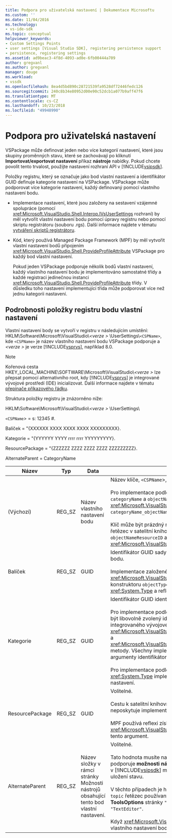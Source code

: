 ```yaml
---
title: Podpora pro uživatelská nastavení | Dokumentace Microsoftu
ms.custom: ''
ms.date: 11/04/2016
ms.technology:
- vs-ide-sdk
ms.topic: conceptual
helpviewer_keywords:
- Custom Settings Points
- user settings [Visual Studio SDK], registering persistence support
- persistence, registering settings
ms.assetid: ad9beac3-4f8d-4093-ad0e-6fb00444a709
author: gregvanl
ms.author: gregvanl
manager: douge
ms.workload:
- vssdk
ms.openlocfilehash: 8ea4d5bd890c28721539fa9528df72446fedc126
ms.sourcegitcommit: 240c8b34e80952d00e90c52dcb1a077b9aff47f6
ms.translationtype: MT
ms.contentlocale: cs-CZ
ms.lasthandoff: 10/23/2018
ms.locfileid: "49948990"
---
```

# <a name="support-for-user-settings"></a>Podpora pro uživatelská nastavení
VSPackage může definovat jeden nebo více kategorií nastavení, které jsou skupiny proměnných stavu, které se zachovávají po kliknutí **Importovat/exportovat nastavení** příkaz **nástroje** nabídky. Pokud chcete povolit tento trvalost, použijte nastavení rozhraní API v [!INCLUDE[vsipsdk](../../extensibility/includes/vsipsdk_md.md)].  

 Položky registru, který se označuje jako bod vlastní nastavení a identifikátor GUID definuje kategorie nastavení na VSPackage. VSPackage může podporovat více kategorie nastavení, každý definovaný pomocí vlastního nastavení bodu.  

-   Implementace nastavení, které jsou založeny na sestavení vzájemné spolupráce (pomocí <xref:Microsoft.VisualStudio.Shell.Interop.IVsUserSettings> rozhraní) by měl vytvořit vlastní nastavení bodu pomocí úpravy registru nebo pomocí skriptu registrátoru (souboru .rgs). Další informace najdete v tématu [vytváření skriptů registrátoru](/cpp/atl/creating-registrar-scripts).  

-   Kód, který používá Managed Package Framework (MPF) by měl vytvořit vlastní nastavení bodů připojením <xref:Microsoft.VisualStudio.Shell.ProvideProfileAttribute> VSPackage pro každý bod vlastní nastavení.  

     Pokud jeden VSPackage podporuje několik bodů vlastní nastavení, každý vlastního nastavení bodu je implementováno samostatné třídy a každé registraci jedinečnou instanci <xref:Microsoft.VisualStudio.Shell.ProvideProfileAttribute> třídy. V důsledku toho nastavení implementující třída může podporovat více než jednu kategorii nastavení.  

## <a name="custom-settings-point-registry-entry-details"></a>Podrobnosti položky registru bodu vlastní nastavení  
 Vlastní nastavení body se vytvoří v registru v následujícím umístění: HKLM\Software\Microsoft\VisualStudio\\*\<verze >* \UserSettings\\`<CSPName>`, kde `<CSPName>` je název vlastního nastavení bodu VSPackage podporuje a  *\<verze >* je verze [!INCLUDE[vsprvs](../../code-quality/includes/vsprvs_md.md)], například 8.0.  

> [!NOTE]
>  Kořenová cesta HKEY_LOCAL_MACHINE\SOFTWARE\Microsoft\VisualStudio\\*\<verze >* lze přepsat pomocí alternativního root, kdy [!INCLUDE[vsprvs](../../code-quality/includes/vsprvs_md.md)] je integrované vývojové prostředí (IDE) inicializovat. Další informace najdete v tématu [přepínače příkazového řádku](../../extensibility/command-line-switches-visual-studio-sdk.md).  

 Struktura položky registru je znázorněno níže:  

 HKLM\Software\Microsoft\VisualStudio\\*\<verze >* \UserSettings\  

 `<CSPName`> = s: 12345 #.  

 Balíček = "{XXXXXX XXXX XXXX XXXX XXXXXXXXX}.  

 Kategorie = "{YYYYYY YYYY rrrr rrrr YYYYYYYYY}.  

 ResourcePackage = "{ZZZZZZ ZZZZ ZZZZ ZZZZ ZZZZZZZZZ}.  

 AlternateParent = CategoryName  


| Název | Typ | Data | Popis |
|-----------------|--------| - | - |
| (Výchozí) | REG_SZ | Název vlastního nastavení bodu | Název klíče, `<CSPName`>, je nelokalizovaný název vlastního nastavení bodu.<br /><br /> Pro implementace podle MPF, je tím, že zkombinujete získat název klíče `categoryName` a `objectName` argumenty <xref:Microsoft.VisualStudio.Shell.ProvideProfileAttribute> konstruktor do `categoryName_objectName`.<br /><br /> Klíč může být prázdný nebo měl obsahovat ID odkazu na lokalizovaný řetězec v satelitní knihovně DLL. Tato hodnota pochází z `objectNameResourceID` argument <xref:Microsoft.VisualStudio.Shell.ProvideProfileAttribute> konstruktoru. |
| Balíček | REG_SZ | GUID | Identifikátor GUID sady VSPackage, která implementuje vlastního nastavení bodu.<br /><br /> Implementace založené na používání MPF <xref:Microsoft.VisualStudio.Shell.ProvideProfileAttribute> třídy, použijte konstruktoru `objectType` argument, který obsahuje sady VSPackage <xref:System.Type> a reflexe získat tuto hodnotu. |
| Kategorie | REG_SZ | GUID | Identifikátor GUID identifikující kategorie nastavení.<br /><br /> Pro implementace podle sestavení vzájemné spolupráce, tato hodnota může být libovolně zvolený identifikátor GUID, který [!INCLUDE[vsprvs](../../code-quality/includes/vsprvs_md.md)] integrovaného vývojového prostředí se předá <xref:Microsoft.VisualStudio.Shell.Interop.IVsUserSettings.ExportSettings%2A> a <xref:Microsoft.VisualStudio.Shell.Interop.IVsUserSettings.ImportSettings%2A> metody. Všechny implementace z těchto dvou metod by měl ověřit své argumenty identifikátor GUID.<br /><br /> Pro implementace podle MPF, je tento identifikátor GUID získané <xref:System.Type> implementace třídy [!INCLUDE[vsprvs](../../code-quality/includes/vsprvs_md.md)] mechanismus nastavení. |
| ResourcePackage | REG_SZ | GUID | Volitelné.<br /><br /> Cestu k satelitní knihovny DLL obsahující lokalizované řetězce, pokud je neposkytuje implementaci VSPackage.<br /><br /> MPF používá reflexi získat správný zdroj balíčku VSPackage, takže <xref:Microsoft.VisualStudio.Shell.ProvideProfileAttribute> třída nemá nastaven tento argument. |
| AlternateParent | REG_SZ | Název složky v rámci stránky Možnosti nástrojů obsahující tento bod vlastní nastavení. | Volitelné.<br /><br /> Tato hodnota musíte nastavit pouze v případě, že nastavení implementace podporuje **možnosti nástrojů** stránky, které používají mechanismus trvalosti v [!INCLUDE[vsipsdk](../../extensibility/includes/vsipsdk_md.md)] místo mechanismus v modelu automatizace pro uložení stavu.<br /><br /> V těchto případech je hodnota v klíči AlternateParent `topic` část `topic.sub-topic` řetězec používaný k identifikaci konkrétní **ToolsOptions** stránky. Třeba **ToolsOptions** stránky `"TextEditor.Basic"` bude hodnota AlternateParent `"TextEditor"`.<br /><br /> Když <xref:Microsoft.VisualStudio.Shell.ProvideProfileAttribute> generuje vlastního nastavení bodu, je stejný jako název kategorie. |

